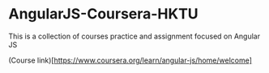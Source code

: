 # AngularJS-Coursera-HKTU
This is a collection of courses practice and assignment focused on Angular JS<br>

(Course link)[https://www.coursera.org/learn/angular-js/home/welcome]
